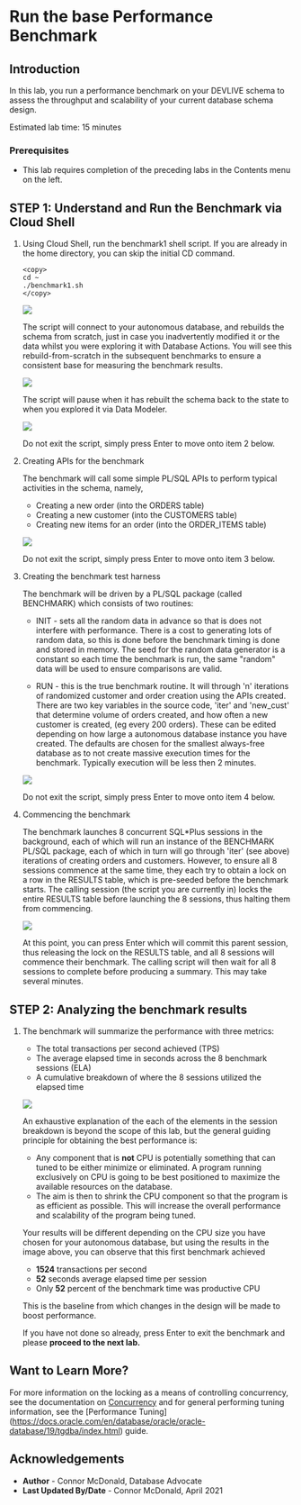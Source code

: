 <!-- Updated March 24, 2020 -->


# Run the base Performance Benchmark


## Introduction

In this lab, you run a performance benchmark on your DEVLIVE schema to assess the throughput and scalability of your current database schema design.

Estimated lab time: 15 minutes

### Prerequisites

-   This lab requires completion of the preceding labs in the Contents menu on the left.

## **STEP 1:** Understand and Run the Benchmark via Cloud Shell

1. Using Cloud Shell, run the benchmark1 shell script. If you are already in the home directory, you can skip the initial CD command.

    ```
    <copy>
    cd ~
    ./benchmark1.sh
    </copy>
    ```

    ![](./images/bench1.png " ")

    The script will connect to your autonomous database, and rebuilds the schema from scratch, just in case you inadvertently modified it or the data whilst you were exploring it with Database Actions. You will see this rebuild-from-scratch in the subsequent benchmarks to ensure a consistent base for measuring the benchmark results.

    ![](./images/bench2.png " ")

    The script will pause when it has rebuilt the schema back to the state to when you explored it via Data Modeler.

    ![](./images/bench3.png " ")

    Do not exit the script, simply press Enter to move onto item 2 below.

2. Creating APIs for the benchmark

    The benchmark will call some simple PL/SQL APIs to perform typical activities in the schema, namely,

      - Creating a new order (into the ORDERS table)
      - Creating a new customer (into the CUSTOMERS table)
      - Creating new items for an order (into the ORDER_ITEMS table)

    ![](./images/bench4.png " ")

    Do not exit the script, simply press Enter to move onto item 3 below.

3. Creating the benchmark test harness

    The benchmark will be driven by a PL/SQL package (called BENCHMARK) which consists of two routines:

    - INIT - sets all the random data in advance so that is does not interfere with performance.  There is a cost to generating lots of random data, so this is done before the benchmark timing is done and stored in memory.  The seed for the random data generator is a constant so each time the benchmark is run, the same "random" data will be used to ensure comparisons are valid.

    - RUN - this is the true benchmark routine.  It will through 'n' iterations of randomized customer and order creation using the APIs created. There are two key variables in the source code, 'iter' and 'new_cust' that determine volume of orders created, and how often a new customer is created, (eg every 200 orders). These can be edited depending on how large a autonomous database instance you have created. The defaults are chosen for the smallest always-free database as to not create massive execution times for the benchmark.  Typically execution will be less then 2 minutes.

    ![](./images/bench5.png " ")

    Do not exit the script, simply press Enter to move onto item 4 below.

4. Commencing the benchmark

    The benchmark launches 8 concurrent SQL*Plus sessions in the background, each of which will run an instance of the BENCHMARK PL/SQL package, each of which in turn will go through 'iter' (see above) iterations of creating orders and customers. However, to ensure all 8 sessions commence at the same time, they each try to obtain a lock on a row in the RESULTS table, which is pre-seeded before the benchmark starts.  The calling session (the script you are currently in) locks the entire RESULTS table before launching the 8 sessions, thus halting them from commencing.  

     ![](./images/bench6.png " ")

    At this point, you can press Enter which will commit this parent session, thus releasing the lock on the RESULTS table, and all 8 sessions will commence their benchmark. The calling script will then wait for all 8 sessions to complete before producing a summary. This may take several minutes.

## **STEP 2:** Analyzing the benchmark results

1. The benchmark will summarize the performance with three metrics:

      - The total transactions per second achieved (TPS)
      - The average elapsed time in seconds across the 8 benchmark sessions (ELA)
      - A cumulative breakdown of where the 8 sessions utilized the elapsed time

    ![](./images/bench7.png " ")

    An exhaustive explanation of the each of the elements in the session breakdown is beyond the scope of this lab, but the general guiding principle for obtaining the best performance is:

      - Any component that is **not** CPU is potentially something that can tuned to be either minimize or eliminated. A program running exclusively on CPU is going to be best positioned to maximize the available resources on the database.
      - The aim is then to shrink the CPU component so that the program is as efficient as possible. This will increase the overall performance and scalability of the program being tuned.

    Your results will be different depending on the CPU size you have chosen for your autonomous database, but using the results in the image above, you can observe that this first benchmark achieved

    - **1524** transactions per second
    - **52** seconds average elapsed time per session
    - Only **52** percent of the benchmark time was productive CPU

    This is the baseline from which changes in the design will be made to boost performance.

    If you have not done so already, press Enter to exit the benchmark and please **proceed to the next lab.**

## Want to Learn More?

For more information on the locking as a means of controlling concurrency, see the documentation on [Concurrency](https://docs.oracle.com/en/database/oracle/oracle-database/19/cncpt/data-concurrency-and-consistency.html#GUID-E8CBA9C5-58E3-460F-A82A-850E0152E95C) and for general performing tuning information, see the [Performance Tuning] (https://docs.oracle.com/en/database/oracle/oracle-database/19/tgdba/index.html) guide.

## Acknowledgements

- **Author** - Connor McDonald, Database Advocate
- **Last Updated By/Date** - Connor McDonald, April 2021
